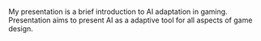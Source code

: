 My presentation is a brief introduction to AI adaptation in gaming. Presentation aims to present AI as a adaptive tool for all aspects of game design. 